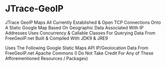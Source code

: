 # JTrace-GeoIP
JTrace GeoIP
Maps All Currently Established & Open TCP Connections Onto A Static Google Map Based On Geographic Data Associated With IP Addresses
Uses Concurrency & Callable Classes For Querying Data From FreeGeoIP.net
Built & Compiled With JDK9 & JRE9

Uses The Following
Google Static Maps API
IP/Geolocation Data From FreeGeoIP.net
Apache Commons
(I Do Not Take Credit For Any of These Afforementioned Resources / Packages)
